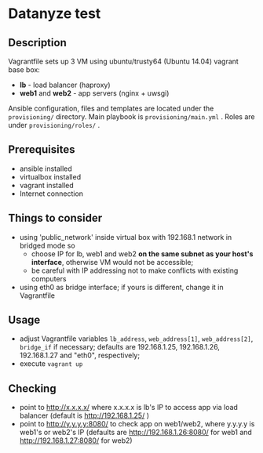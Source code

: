# Datanyze test

## Description
Vagrantfile sets up 3 VM using ubuntu/trusty64 (Ubuntu 14.04) vagrant base box:
* **lb** - load balancer (haproxy)
* **web1** and **web2** - app servers (nginx + uwsgi)

Ansible configuration, files and templates are located under the `provisioning/` directory.
Main playbook is `provisioning/main.yml` .
Roles are under `provisioning/roles/` .

## Prerequisites
* ansible installed
* virtualbox installed
* vagrant installed
* Internet connection

## Things to consider
* using 'public_network' inside virtual box with 192.168.1 network in bridged mode so
  * choose IP for lb, web1 and web2 **on the same subnet as your host's interface**, otherwise VM would not be accessible;
  * be careful with IP addressing not to make conflicts with existing computers
* using eth0 as bridge interface; if yours is different, change it in Vagrantfile

## Usage
* adjust Vagrantfile variables `lb_address`, `web_address[1]`, `web_address[2]`, `bridge_if` if necessary; defaults are 192.168.1.25, 192.168.1.26, 192.168.1.27 and "eth0", respectively;
* execute `vagrant up`

## Checking
* point to http://x.x.x.x/ where x.x.x.x is lb's IP to access app via load balancer (default is http://192.168.1.25/ )
* point to http://y.y.y.y:8080/ to check app on web1/web2, where y.y.y.y is web1's or web2's IP (defaults are http://192.168.1.26:8080/ for web1 and http://192.168.1.27:8080/ for web2)

